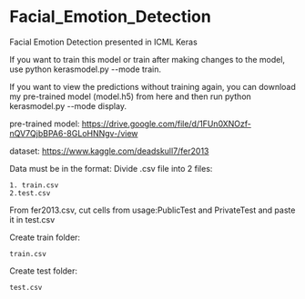 # Facial_Emotion_Detection
Facial Emotion Detection presented in ICML
Keras


If you want to train this model or train after making changes to the model, use python kerasmodel.py --mode train.

If you want to view the predictions without training again, you can download my pre-trained model (model.h5) from here and then run python kerasmodel.py --mode display.


pre-trained model: https://drive.google.com/file/d/1FUn0XNOzf-nQV7QjbBPA6-8GLoHNNgv-/view

dataset: https://www.kaggle.com/deadskull7/fer2013

Data must be in the format:
  Divide .csv file into 2 files:

    1. train.csv
    2.test.csv
From fer2013.csv, cut cells from usage:PublicTest and PrivateTest and paste it in test.csv

Create train folder:

    train.csv
    
Create test folder:

    test.csv
